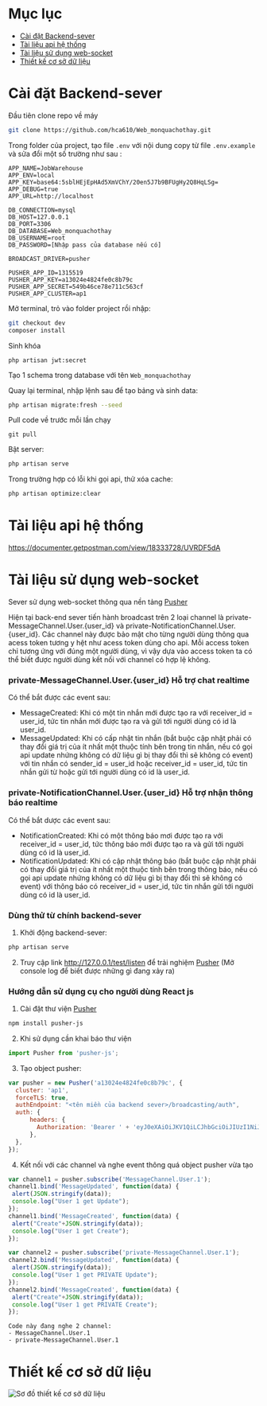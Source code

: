 # Mục lục
* [Cài đặt Backend-sever](#backend-sever)
* [Tài liệu api hệ thống](#api)
* [Tài liệu sử dụng web-socket](#web-socket)
* [Thiết kế cơ sở dữ liệu](#database)

# Cài đặt Backend-sever <a name="backend-sever"></a>
 Đầu tiên clone repo về máy 
``` sh
git clone https://github.com/hca610/Web_monquachothay.git
```
Trong folder của project, tạo file ```.env``` với nội dung copy từ file ``` .env.example  ``` và sửa đổi một số trường như sau :
```
APP_NAME=JobWarehouse
APP_ENV=local
APP_KEY=base64:5sblHEjEpHAd5XmVChY/20en5J7b9BFUgHy2Q8HqLSg=
APP_DEBUG=true
APP_URL=http://localhost

DB_CONNECTION=mysql
DB_HOST=127.0.0.1
DB_PORT=3306
DB_DATABASE=Web_monquachothay
DB_USERNAME=root
DB_PASSWORD=[Nhập pass của database nếu có]

BROADCAST_DRIVER=pusher

PUSHER_APP_ID=1315519
PUSHER_APP_KEY=a13024e4824fe0c8b79c
PUSHER_APP_SECRET=549b46ce78e711c563cf
PUSHER_APP_CLUSTER=ap1
```

Mở terminal, trỏ vào folder project rồi nhập:
``` sh
git checkout dev
composer install
``` 

Sinh khóa 
```
php artisan jwt:secret
```
Tạo 1 schema trong database với tên ```Web_monquachothay```

Quay lại terminal, nhập lệnh sau để tạo bảng và sinh data:  
``` sh
php artisan migrate:fresh --seed 
```
Pull code về trước mỗi lần chạy
```
git pull
```
Bật server:
``` sh
php artisan serve
```
Trong trường hợp có lỗi khi gọi api, thử xóa cache:
``` sh
php artisan optimize:clear
```

# Tài liệu api hệ thống <a name="api"></a>
https://documenter.getpostman.com/view/18333728/UVRDF5dA

# Tài liệu sử dụng web-socket <a name="web-socket"></a>
Sever sử dụng web-socket thông qua nền tảng [Pusher](https://pusher.com/)

Hiện tại back-end sever tiến hành broadcast trên 2 loại channel là private-MessageChannel.User.{user_id} và private-NotificationChannel.User.{user_id}. Các channel này được bảo mật cho từng người dùng thông qua acess token tương y hệt như acess token dùng cho api. Mỗi access token chỉ tương ứng với đúng một người dùng, vì vậy dựa vào access token ta có thể biết được người dùng kết nối với channel có hợp lệ không.

### private-MessageChannel.User.{user_id} Hỗ trợ chat realtime
Có thể bắt được các event sau:
- MessageCreated: Khi có một tin nhắn mới được tạo ra với receiver_id = user_id, tức tin nhắn mới được tạo ra và gửi tới người dùng có id là user_id.
- MessageUpdated: Khi có cấp nhật tin nhắn (bắt buộc cập nhật phải có thay đổi giá trị của ít nhất một thuộc tính bên trong tin nhắn, nếu có gọi api update nhứng không có dữ liệu gì bị thay đổi thì sẽ không có event) với tin nhắn có sender_id = user_id hoặc receiver_id = user_id, tức tin nhắn gửi từ hoặc gửi tới người dùng có id là user_id.

### private-NotificationChannel.User.{user_id} Hỗ trợ nhận thông báo realtime
Có thể bắt dược các event sau:
- NotificationCreated: Khi có một thông báo mơi được tạo ra với receiver_id = user_id, tức thông báo mới được tạo ra và gửi tới người dùng có id là user_id.
- NotificationUpdated: Khi có cập nhật thông báo (bắt buộc cập nhật phải có thay đổi giá trị của ít nhất một thuộc tính bên trong thông báo, nếu có gọi api update nhứng không có dữ liệu gì bị thay đổi thì sẽ không có event) với thông báo có receiver_id = user_id, tức tin nhắn gửi tới người dùng có id là user_id.

### Dùng thử từ chính backend-sever
1. Khởi động backend-sever:
``` sh
php artisan serve
```
2. Truy cập link http://127.0.0.1/test/listen để trải nghiệm [Pusher](https://pusher.com/) (Mở console log để biết được những gì đang xảy ra)

### Hướng dẫn sử dụng cụ cho người dùng React js
1. Cài đặt thư viện [Pusher](https://pusher.com/)
```sh
npm install pusher-js
```
2. Khi sử dụng cần khai báo thư viện
```js
import Pusher from 'pusher-js';
```
3. Tạo object pusher:
```js
var pusher = new Pusher('a13024e4824fe0c8b79c', {
  cluster: 'ap1',
  forceTLS: true,
  authEndpoint: "<tên miền của backend sever>/broadcasting/auth",
  auth: {
      headers: {
        Authorization: 'Bearer ' + 'eyJ0eXAiOiJKV1QiLCJhbGciOiJIUzI1NiJ9.eyJpc3MiOiJodHRwOlwvXC8xMjcuMC4wLjE6ODAwMFwvYXBpXC9hdXRoXC9sb2dpbiIsImlhdCI6MTYzOTIyOTgxNywiZXhwIjoxNjM5ODM0NjE3LCJuYmYiOjE2MzkyMjk4MTcsImp0aSI6IlZGcDRUUlJFaGhOWGFjdTAiLCJzdWIiOjEsInBydiI6IjIzYmQ1Yzg5NDlmNjAwYWRiMzllNzAxYzQwMDg3MmRiN2E1OTc2ZjcifQ.qRA0AwUGmW1xMEn-_JtXxmnbZ8Ox6fqeJfiRc17YO14' // Đây là access token
      },
  },
});
 ```
 4. Kết nối với các channel và nghe event thông quá object pusher vừa tạo
 ```js
var channel1 = pusher.subscribe('MessageChannel.User.1');
channel1.bind('MessageUpdated', function(data) {
  alert(JSON.stringify(data));
  console.log("User 1 get Update");
});
channel1.bind('MessageCreated', function(data) {
  alert("Create"+JSON.stringify(data));
  console.log("User 1 get Create");
});

var channel2 = pusher.subscribe('private-MessageChannel.User.1');
channel2.bind('MessageUpdated', function(data) {
  alert(JSON.stringify(data));
  console.log("User 1 get PRIVATE Update");
});
channel2.bind('MessageCreated', function(data) {
  alert("Create"+JSON.stringify(data));
  console.log("User 1 get PRIVATE Create");
});
 ```
    Code này đang nghe 2 channel:
    - MessageChannel.User.1
    - private-MessageChannel.User.1

# Thiết kế cơ sở dữ liệu <a name="database"></a>

![Sơ đồ thiết kế cơ sở dữ liệu](https://i.imgur.com/GSf4iHe.png)
